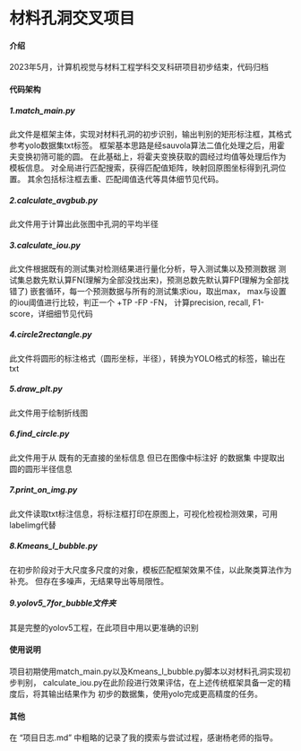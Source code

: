 # 材料孔洞交叉项目

#### 介绍
2023年5月，计算机视觉与材料工程学科交叉科研项目初步结束，代码归档

#### 代码架构
##### 1.match_main.py
此文件是框架主体，实现对材料孔洞的初步识别，输出判别的矩形标注框，其格式参考yolo数据集txt标签。
框架基本思路是经sauvola算法二值化处理之后，用霍夫变换初筛可能的圆。
在此基础上，将霍夫变换获取的圆经过均值等处理后作为模板信息。
对全局进行匹配搜索，获得匹配值矩阵，映射回原图坐标得到孔洞位置。
其余包括标注框去重、匹配阈值迭代等具体细节见代码。
##### 2.calculate_avgbub.py 
此文件用于计算出此张图中孔洞的平均半径
##### 3.calculate_iou.py
此文件根据既有的测试集对检测结果进行量化分析，导入测试集以及预测数据
测试集总数先默认算FN(理解为全部没找出来)，预测总数先默认算FP(理解为全部找错了)
嵌套循环，每一个预测数据与所有的测试集求iou，取出max，
max与设置的iou阈值进行比较，判正一个 +TP -FP -FN，
计算precision, recall, F1-score，详细细节见代码
##### 4.circle2rectangle.py 
此文件将圆形的标注格式（圆形坐标，半径），转换为YOLO格式的标签，输出在txt
##### 5.draw_plt.py
此文件用于绘制折线图
##### 6.find_circle.py
此文件用于从 既有的无直接的坐标信息 但已在图像中标注好 的数据集 中提取出圆的圆形半径信息
##### 7.print_on_img.py
此文件读取txt标注信息，将标注框打印在原图上，可视化检视检测效果，可用labelimg代替
##### 8.Kmeans_l_bubble.py
在初步阶段对于大尺度多尺度的对象，模板匹配框架效果不佳，以此聚类算法作为补充。
但存在多噪声，无结果导出等局限性。
##### 9.yolov5_7for_bubble文件夹
其是完整的yolov5工程，在此项目中用以更准确的识别
#### 使用说明
项目初期使用match_main.py以及Kmeans_l_bubble.py脚本以对材料孔洞实现初步判别，
calculate_iou.py在此阶段进行效果评估，在上述传统框架具备一定的精度后，将其输出结果作为
初步的数据集，使用yolo完成更高精度的任务。

#### 其他
在 “项目日志.md” 中粗略的记录了我的摸索与尝试过程，感谢杨老师的指导。